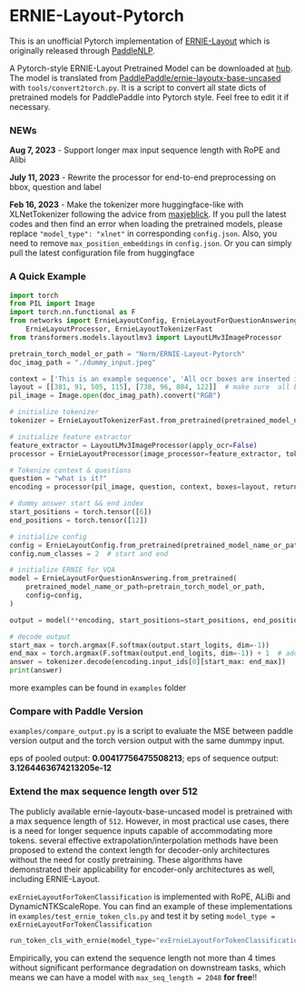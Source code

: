 # ERNIE-Layout-Pytorch

This is an unofficial Pytorch implementation of [ERNIE-Layout](http://arxiv.org/abs/2210.06155) which is originally released through [PaddleNLP](https://github.com/PaddlePaddle/PaddleNLP).


A Pytorch-style ERNIE-Layout Pretrained Model can be downloaded at [hub](https://huggingface.co/Norm/ERNIE-Layout-Pytorch). The model is translated from [PaddlePaddle/ernie-layoutx-base-uncased](https://huggingface.co/PaddlePaddle/ernie-layoutx-base-uncased) with ``tools/convert2torch.py``. It is a script to convert all state dicts of pretrained models for PaddlePaddle into Pytorch style. Feel free to edit it if necessary.


### NEWs
**Aug 7, 2023** - Support longer max input sequence length with RoPE and Alibi


**July 11, 2023** - Rewrite the processor for end-to-end preprocessing on bbox, question and label 

**Feb 16, 2023** - Make the tokenizer more huggingface-like with XLNetTokenizer following the advice from [maxjeblick](https://github.com/NormXU/ERNIE-Layout-Pytorch/issues/5). If you pull the latest codes and then find an error when loading the pretrained models, please replace ``"model_type": "xlnet"`` in corresponding ``config.json``. Also, you need to remove ``max_position_embeddings`` in ``config.json``. Or you can simply pull the latest configuration file from huggingface

### A Quick Example
```python
import torch
from PIL import Image
import torch.nn.functional as F
from networks import ErnieLayoutConfig, ErnieLayoutForQuestionAnswering, \
    ErnieLayoutProcessor, ErnieLayoutTokenizerFast
from transformers.models.layoutlmv3 import LayoutLMv3ImageProcessor

pretrain_torch_model_or_path = "Norm/ERNIE-Layout-Pytorch"
doc_imag_path = "./dummy_input.jpeg"

context = ['This is an example sequence', 'All ocr boxes are inserted into this list']
layout = [[381, 91, 505, 115], [738, 96, 804, 122]]  # make sure  all boxes are normalized between 0 - 1000
pil_image = Image.open(doc_imag_path).convert("RGB")

# initialize tokenizer
tokenizer = ErnieLayoutTokenizerFast.from_pretrained(pretrained_model_name_or_path=pretrain_torch_model_or_path)

# initialize feature extractor
feature_extractor = LayoutLMv3ImageProcessor(apply_ocr=False)
processor = ErnieLayoutProcessor(image_processor=feature_extractor, tokenizer=tokenizer)

# Tokenize context & questions
question = "what is it?"
encoding = processor(pil_image, question, context, boxes=layout, return_tensors="pt")

# dummy answer start && end index
start_positions = torch.tensor([6])
end_positions = torch.tensor([12])

# initialize config
config = ErnieLayoutConfig.from_pretrained(pretrained_model_name_or_path=pretrain_torch_model_or_path)
config.num_classes = 2  # start and end

# initialize ERNIE for VQA
model = ErnieLayoutForQuestionAnswering.from_pretrained(
    pretrained_model_name_or_path=pretrain_torch_model_or_path,
    config=config,
)

output = model(**encoding, start_positions=start_positions, end_positions=end_positions)

# decode output
start_max = torch.argmax(F.softmax(output.start_logits, dim=-1))
end_max = torch.argmax(F.softmax(output.end_logits, dim=-1)) + 1  # add one ##because of python list indexing
answer = tokenizer.decode(encoding.input_ids[0][start_max: end_max])
print(answer)

```
more examples can be found in ``examples`` folder

### Compare with Paddle Version
``examples/compare_output.py`` is a script to evaluate the MSE between paddle version output and the torch version output with the same dummpy input.

eps of pooled output: **0.00417756475508213**; eps of sequence output: **3.1264463674213205e-12**

### Extend the max sequence length over 512
The publicly available ernie-layoutx-base-uncased model is pretrained with a max sequence length of `512`. However, in most practical use cases, there is a need for longer sequence inputs capable of accommodating more tokens. several effective extrapolation/interpolation methods have been proposed to extend the context length for decoder-only architectures without the need for costly pretraining. These algorithms have demonstrated their applicability for encoder-only architectures as well, including ERNIE-Layout.

``exErnieLayoutForTokenClassification`` is implemented with RoPE, ALiBi and DynamicNTKScaleRope.
You can find an example of these implementations in `examples/test_ernie_token_cls.py`
and test it by seting ``model_type = exErnieLayoutForTokenClassification``

```python
run_token_cls_with_ernie(model_type="exErnieLayoutForTokenClassification")
```
Empirically, you can extend the sequence length not more than 4 times without significant performance degradation on downstream tasks, which means we can have a model with `max_seq_length = 2048` **for free**!! 